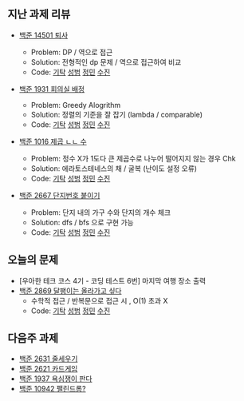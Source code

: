 
## 지난 과제 리뷰

- [백준 14501 퇴사](https://www.acmicpc.net/problem/14501)
  - Problem: DP / 역으로 접근  
  - Solution: 전형적인 dp 문제 / 역으로 접근하여 비교 
  - Code: [기탁]() [성범]() [정민]() [수진]()

- [백준 1931 회의실 배정](https://www.acmicpc.net/problem/1931)
  - Problem: Greedy Alogrithm 
  - Solution: 정렬의 기준을 잘 잡기 (lambda / comparable)  
  - Code: [기탁]() [성범]() [정민]() [수진]()

- [백준 1016 제곱 ㄴㄴ 수](https://www.acmicpc.net/problem/1061)
  - Problem: 정수 X가 1도다 큰 제곱수로 나누어 떨어지지 않는 경우 Chk
  - Solution: 에라토스테네스의 채 / 굴복 (난이도 설정 오류)     
  - Code: [기탁]() [성범]() [정민]() [수진]()
  
- [백준 2667 단지번호 붙이기](https://www.acmicpc.net/problem/2667)
  - Problem: 단지 내의 가구 수와 단지의 개수 체크  
  - Solution: dfs / bfs 으로 구현 가능 
  - Code: [기탁]() [성범]() [정민]() [수진]()

## 오늘의 문제

- [우아한 테크 코스 4기 - 코딩 테스트 6번] 마지막 여행 장소 출력 
- [백준 2869 달팽이는 올라가고 싶다](https://www.acmicpc.net/problem/2869)
  - 수학적 접근 / 반복문으로 접근 시 , O(1) 초과 X  
  - Code: [기탁]() [성범]() [정민]() [수진]()

## 다음주 과제 

- [백준 2631 줄세우기](https://www.acmicpc.net/problem/2631)
- [백준 2621 카드게임](https://www.acmicpc.net/problem/2621)
- [백준 1937 욕심쟁이 판다](https://www.acmicpc.net/problem/1937)
- [백준 10942 팰린드롬?](https://www.acmicpc.net/problem/10942)
